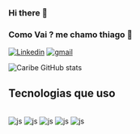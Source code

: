 ### Hi there 👋

###  Como Vai ?  me chamo  thiago 🗻

[![Linkedin](https://img.shields.io/badge/LinkedIn-0077B5?style=for-the-badge&logo=linkedin&logoColor=white)](https://www.linkedin.com/in/thiago-carib%C3%A9-296882197/)
[![gmail](https://img.shields.io/badge/Gmail-D14836?style=for-the-badge&logo=gmail&logoColor=white)](mailto:thiagocaribe01@gmail.com)


![Caribe GitHub stats](https://github-readme-stats.vercel.app/api?username=ThiagoCaribe&show_icons=true&theme=gruvbox)

## Tecnologias que uso 

<div style="display: inlina_block"><br/>
    <img aling="center" alt="js" src="https://img.shields.io/badge/HTML-239120?style=for-the-badge&logo=html5&logoColor=white" />
    <img aling="center" alt="js" src="https://img.shields.io/badge/JavaScript-F7DF1E?style=for-the-badge&logo=javascript&logoColor=black" />
    <img aling="center" alt="js" src="https://img.shields.io/badge/Node.js-43853D?style=for-the-badge&logo=node.js&logoColor=white" />
    <img aling="center" alt="js" src="https://img.shields.io/badge/CSS-239120?&style=for-the-badge&logo=css3&logoColor=white" />
    <img aling="center" alt="js" src="https://img.shields.io/badge/React-20232A?style=for-the-badge&logo=react&logoColor=61DAFB" />

   
</div>

